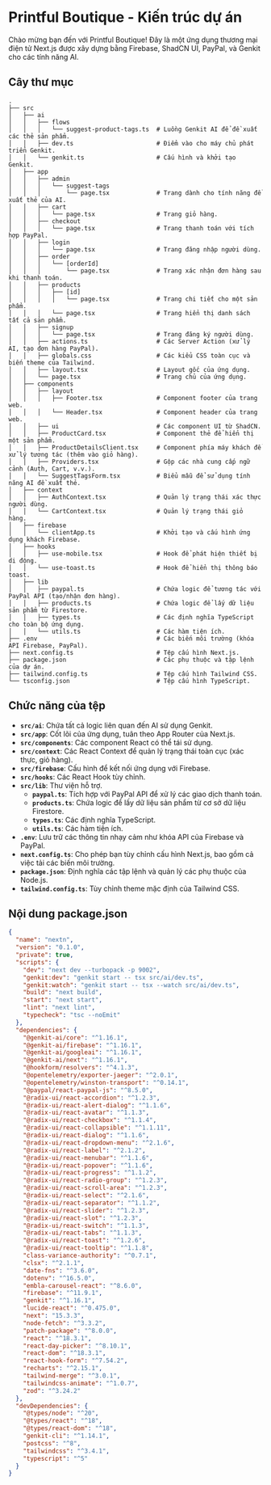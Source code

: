 # Printful Boutique - Kiến trúc dự án

Chào mừng bạn đến với Printful Boutique! Đây là một ứng dụng thương mại điện tử Next.js được xây dựng bằng Firebase, ShadCN UI, PayPal, và Genkit cho các tính năng AI.

## Cây thư mục

```
.
├── src
│   ├── ai
│   │   ├── flows
│   │   │   └── suggest-product-tags.ts  # Luồng Genkit AI để đề xuất các thẻ sản phẩm.
│   │   ├── dev.ts                       # Điểm vào cho máy chủ phát triển Genkit.
│   │   └── genkit.ts                    # Cấu hình và khởi tạo Genkit.
│   ├── app
│   │   ├── admin
│   │   │   └── suggest-tags
│   │   │       └── page.tsx             # Trang dành cho tính năng đề xuất thẻ của AI.
│   │   ├── cart
│   │   │   └── page.tsx                 # Trang giỏ hàng.
│   │   ├── checkout
│   │   │   └── page.tsx                 # Trang thanh toán với tích hợp PayPal.
│   │   ├── login
│   │   │   └── page.tsx                 # Trang đăng nhập người dùng.
│   │   ├── order
│   │   │   └── [orderId]
│   │   │       └── page.tsx             # Trang xác nhận đơn hàng sau khi thanh toán.
│   │   ├── products
│   │   │   ├── [id]
│   │   │   │   └── page.tsx             # Trang chi tiết cho một sản phẩm.
│   │   │   └── page.tsx                 # Trang hiển thị danh sách tất cả sản phẩm.
│   │   ├── signup
│   │   │   └── page.tsx                 # Trang đăng ký người dùng.
│   │   ├── actions.ts                   # Các Server Action (xử lý AI, tạo đơn hàng PayPal).
│   │   ├── globals.css                  # Các kiểu CSS toàn cục và biến theme của Tailwind.
│   │   ├── layout.tsx                   # Layout gốc của ứng dụng.
│   │   └── page.tsx                     # Trang chủ của ứng dụng.
│   ├── components
│   │   ├── layout
│   │   │   ├── Footer.tsx               # Component footer của trang web.
│   │   │   └── Header.tsx               # Component header của trang web.
│   │   ├── ui                           # Các component UI từ ShadCN.
│   │   ├── ProductCard.tsx              # Component thẻ để hiển thị một sản phẩm.
│   │   ├── ProductDetailsClient.tsx     # Component phía máy khách để xử lý tương tác (thêm vào giỏ hàng).
│   │   ├── Providers.tsx                # Gộp các nhà cung cấp ngữ cảnh (Auth, Cart, v.v.).
│   │   └── SuggestTagsForm.tsx          # Biểu mẫu để sử dụng tính năng AI đề xuất thẻ.
│   ├── context
│   │   ├── AuthContext.tsx              # Quản lý trạng thái xác thực người dùng.
│   │   └── CartContext.tsx              # Quản lý trạng thái giỏ hàng.
│   ├── firebase
│   │   └── clientApp.ts                 # Khởi tạo và cấu hình ứng dụng khách Firebase.
│   ├── hooks
│   │   ├── use-mobile.tsx               # Hook để phát hiện thiết bị di động.
│   │   └── use-toast.ts                 # Hook để hiển thị thông báo toast.
│   ├── lib
│   │   ├── paypal.ts                    # Chứa logic để tương tác với PayPal API (tạo/nhận đơn hàng).
│   │   ├── products.ts                  # Chứa logic để lấy dữ liệu sản phẩm từ Firestore.
│   │   ├── types.ts                     # Các định nghĩa TypeScript cho toàn bộ ứng dụng.
│   │   └── utils.ts                     # Các hàm tiện ích.
├── .env                                 # Các biến môi trường (khóa API Firebase, PayPal).
├── next.config.ts                       # Tệp cấu hình Next.js.
├── package.json                         # Các phụ thuộc và tập lệnh của dự án.
├── tailwind.config.ts                   # Tệp cấu hình Tailwind CSS.
└── tsconfig.json                        # Tệp cấu hình TypeScript.
```

## Chức năng của tệp

- **`src/ai`**: Chứa tất cả logic liên quan đến AI sử dụng Genkit.
- **`src/app`**: Cốt lõi của ứng dụng, tuân theo App Router của Next.js.
- **`src/components`**: Các component React có thể tái sử dụng.
- **`src/context`**: Các React Context để quản lý trạng thái toàn cục (xác thực, giỏ hàng).
- **`src/firebase`**: Cấu hình để kết nối ứng dụng với Firebase.
- **`src/hooks`**: Các React Hook tùy chỉnh.
- **`src/lib`**: Thư viện hỗ trợ.
    - **`paypal.ts`**: Tích hợp với PayPal API để xử lý các giao dịch thanh toán.
    - **`products.ts`**: Chứa logic để lấy dữ liệu sản phẩm từ cơ sở dữ liệu Firestore.
    - **`types.ts`**: Các định nghĩa TypeScript.
    - **`utils.ts`**: Các hàm tiện ích.
- **`.env`**: Lưu trữ các thông tin nhạy cảm như khóa API của Firebase và PayPal.
- **`next.config.ts`**: Cho phép bạn tùy chỉnh cấu hình Next.js, bao gồm cả việc tải các biến môi trường.
- **`package.json`**: Định nghĩa các tập lệnh và quản lý các phụ thuộc của Node.js.
- **`tailwind.config.ts`**: Tùy chỉnh theme mặc định của Tailwind CSS.

## Nội dung package.json

```json
{
  "name": "nextn",
  "version": "0.1.0",
  "private": true,
  "scripts": {
    "dev": "next dev --turbopack -p 9002",
    "genkit:dev": "genkit start -- tsx src/ai/dev.ts",
    "genkit:watch": "genkit start -- tsx --watch src/ai/dev.ts",
    "build": "next build",
    "start": "next start",
    "lint": "next lint",
    "typecheck": "tsc --noEmit"
  },
  "dependencies": {
    "@genkit-ai/core": "^1.16.1",
    "@genkit-ai/firebase": "^1.16.1",
    "@genkit-ai/googleai": "^1.16.1",
    "@genkit-ai/next": "^1.16.1",
    "@hookform/resolvers": "^4.1.3",
    "@opentelemetry/exporter-jaeger": "^2.0.1",
    "@opentelemetry/winston-transport": "^0.14.1",
    "@paypal/react-paypal-js": "^8.5.0",
    "@radix-ui/react-accordion": "^1.2.3",
    "@radix-ui/react-alert-dialog": "^1.1.6",
    "@radix-ui/react-avatar": "^1.1.3",
    "@radix-ui/react-checkbox": "^1.1.4",
    "@radix-ui/react-collapsible": "^1.1.11",
    "@radix-ui/react-dialog": "^1.1.6",
    "@radix-ui/react-dropdown-menu": "^2.1.6",
    "@radix-ui/react-label": "^2.1.2",
    "@radix-ui/react-menubar": "^1.1.6",
    "@radix-ui/react-popover": "^1.1.6",
    "@radix-ui/react-progress": "^1.1.2",
    "@radix-ui/react-radio-group": "^1.2.3",
    "@radix-ui/react-scroll-area": "^1.2.3",
    "@radix-ui/react-select": "^2.1.6",
    "@radix-ui/react-separator": "^1.1.2",
    "@radix-ui/react-slider": "^1.2.3",
    "@radix-ui/react-slot": "^1.2.3",
    "@radix-ui/react-switch": "^1.1.3",
    "@radix-ui/react-tabs": "^1.1.3",
    "@radix-ui/react-toast": "^1.2.6",
    "@radix-ui/react-tooltip": "^1.1.8",
    "class-variance-authority": "^0.7.1",
    "clsx": "^2.1.1",
    "date-fns": "^3.6.0",
    "dotenv": "^16.5.0",
    "embla-carousel-react": "^8.6.0",
    "firebase": "^11.9.1",
    "genkit": "^1.16.1",
    "lucide-react": "^0.475.0",
    "next": "15.3.3",
    "node-fetch": "^3.3.2",
    "patch-package": "^8.0.0",
    "react": "^18.3.1",
    "react-day-picker": "^8.10.1",
    "react-dom": "^18.3.1",
    "react-hook-form": "^7.54.2",
    "recharts": "^2.15.1",
    "tailwind-merge": "^3.0.1",
    "tailwindcss-animate": "^1.0.7",
    "zod": "^3.24.2"
  },
  "devDependencies": {
    "@types/node": "^20",
    "@types/react": "^18",
    "@types/react-dom": "^18",
    "genkit-cli": "^1.14.1",
    "postcss": "^8",
    "tailwindcss": "^3.4.1",
    "typescript": "^5"
  }
}
```
